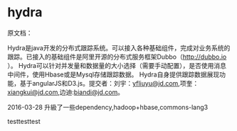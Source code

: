 hydra
=====

原文档：

Hydra是java开发的分布式跟踪系统。可以接入各种基础组件，完成对业务系统的跟踪。已接入的基础组件是阿里开源的分布式服务框架Dubbo（http://dubbo.io ）。  Hydra可以针对并发量和数据量的大小选择（需要手动配置），是否使用消息中间件，使用Hbase或是Mysql存储跟踪数据。
Hydra自身提供跟踪数据展现功能，基于angularJS和D3.js。提交者：刘宇：yfliuyu@jd.com,项奎：xiangkui@jd.com,边迪:biandi@jd.com。

2016-03-28
升級了一些dependency,hadoop+hbase,commons-lang3

testtesttest